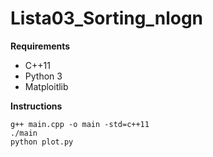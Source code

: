 # Lista03_Sorting_nlogn

**Requirements**
* C++11
* Python 3
* Matploitlib

**Instructions**
```
g++ main.cpp -o main -std=c++11
./main
python plot.py
```
